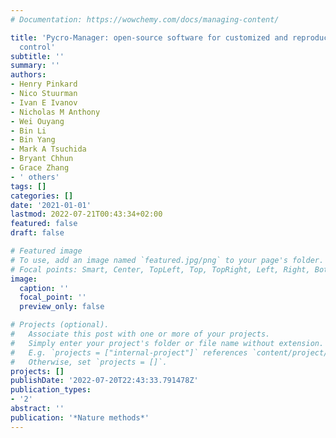 ```yaml
---
# Documentation: https://wowchemy.com/docs/managing-content/

title: 'Pycro-Manager: open-source software for customized and reproducible microscope
  control'
subtitle: ''
summary: ''
authors:
- Henry Pinkard
- Nico Stuurman
- Ivan E Ivanov
- Nicholas M Anthony
- Wei Ouyang
- Bin Li
- Bin Yang
- Mark A Tsuchida
- Bryant Chhun
- Grace Zhang
- ' others'
tags: []
categories: []
date: '2021-01-01'
lastmod: 2022-07-21T00:43:34+02:00
featured: false
draft: false

# Featured image
# To use, add an image named `featured.jpg/png` to your page's folder.
# Focal points: Smart, Center, TopLeft, Top, TopRight, Left, Right, BottomLeft, Bottom, BottomRight.
image:
  caption: ''
  focal_point: ''
  preview_only: false

# Projects (optional).
#   Associate this post with one or more of your projects.
#   Simply enter your project's folder or file name without extension.
#   E.g. `projects = ["internal-project"]` references `content/project/deep-learning/index.md`.
#   Otherwise, set `projects = []`.
projects: []
publishDate: '2022-07-20T22:43:33.791478Z'
publication_types:
- '2'
abstract: ''
publication: '*Nature methods*'
---
```

